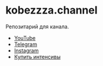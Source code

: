 # kobezzza.channel

Репозитарий для канала.

* [YouTube](https://www.youtube.com/channel/UCM2INkX1UkUWh7UZvphb9JQ)
* [Telegram](https://t.me/kobezzza_channel)
* [Instagram](https://www.instagram.com/kobezzza.channel/)
* [Купить интенсивы](https://taplink.cc/kobezzza.channel)